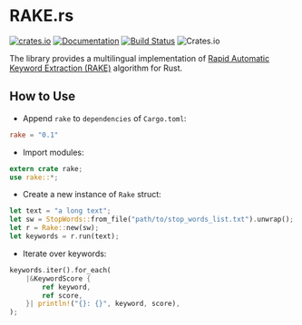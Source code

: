 RAKE.rs
=======

[![crates.io](https://img.shields.io/crates/v/rake.svg)](https://crates.io/crates/rake) [![Documentation](https://img.shields.io/badge/Docs-rake-blue.svg)](https://docs.rs/rake) [![Build Status](https://travis-ci.org/yaa110/rake-rs.svg)](https://travis-ci.org/yaa110/rake-rs) ![Crates.io](https://img.shields.io/crates/l/rustc-serialize.svg)

The library provides a multilingual implementation of [Rapid Automatic Keyword Extraction (RAKE)](http://onlinelibrary.wiley.com/doi/10.1002/9780470689646.ch1/summary) algorithm for Rust.

## How to Use
- Append `rake` to `dependencies` of `Cargo.toml`:

```toml
rake = "0.1"
```

- Import modules:

```rust
extern crate rake;
use rake::*;
```

- Create a new instance of `Rake` struct:

```rust
let text = "a long text";
let sw = StopWords::from_file("path/to/stop_words_list.txt").unwrap();
let r = Rake::new(sw);
let keywords = r.run(text);
```

- Iterate over keywords:

```rust
keywords.iter().for_each(
    |&KeywordScore {
        ref keyword,
        ref score,
    }| println!("{}: {}", keyword, score),
);
```
